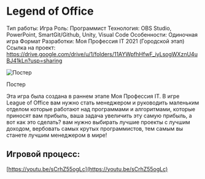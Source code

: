 # Legend of Office

Тип работы: Игра
Роль: Программист
Технология: OBS Studio, PowerPoint, SmartGit/Github, Unity, Visual Code
Особенности: Одиночная игра
Формат Разработки: Моя Профессия IT 2021 (Городской этап)
Ссылка на проект: https://drive.google.com/drive/u/1/folders/11AYWpfhHfwF_iyLsogWXznU4uBJ41kLn?usp=sharing

![Постер](../../src/assets/3_1.jpg)

Постер

Эта игра была создана в раннем этапе Моя Профессия IT. В игре League of Office вам нужно стать менеджером и руководить маленьким отделом которые работают над программами и алгоритмами, которые приносят вам прибыль, ваша задача увеличить эту самую прибыль, а вот как это сделать? вам нужно выбирать лучшие проекты с лучшим доходом, вербовать самых крутых программистов, тем самым вы станете лучшим менеджером в мире!

## Игровой процесс:

[https://youtu.be/sCrhZ55ogLc](https://youtu.be/sCrhZ55ogLc)